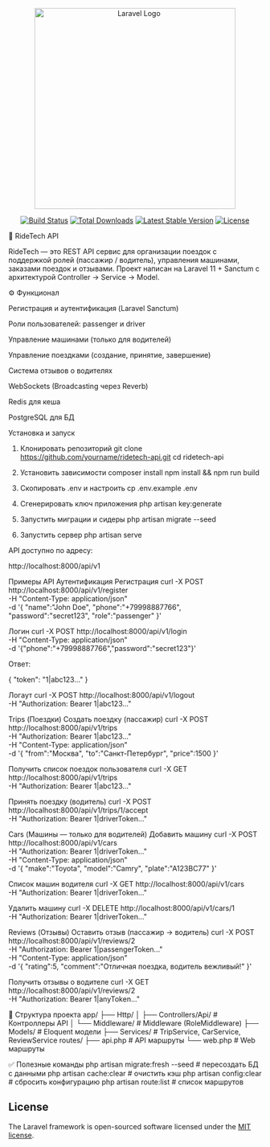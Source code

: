 <p align="center"><a href="https://laravel.com" target="_blank"><img src="https://raw.githubusercontent.com/laravel/art/master/logo-lockup/5%20SVG/2%20CMYK/1%20Full%20Color/laravel-logolockup-cmyk-red.svg" width="400" alt="Laravel Logo"></a></p>

<p align="center">
<a href="https://github.com/laravel/framework/actions"><img src="https://github.com/laravel/framework/workflows/tests/badge.svg" alt="Build Status"></a>
<a href="https://packagist.org/packages/laravel/framework"><img src="https://img.shields.io/packagist/dt/laravel/framework" alt="Total Downloads"></a>
<a href="https://packagist.org/packages/laravel/framework"><img src="https://img.shields.io/packagist/v/laravel/framework" alt="Latest Stable Version"></a>
<a href="https://packagist.org/packages/laravel/framework"><img src="https://img.shields.io/packagist/l/laravel/framework" alt="License"></a>
</p>

🚖 RideTech API

RideTech — это REST API сервис для организации поездок с поддержкой ролей (пассажир / водитель), управления машинами, заказами поездок и отзывами.
Проект написан на Laravel 11 + Sanctum с архитектурой Controller → Service → Model.

⚙️ Функционал

  Регистрация и аутентификация (Laravel Sanctum)

  Роли пользователей: passenger и driver

  Управление машинами (только для водителей)

  Управление поездками (создание, принятие, завершение)

  Система отзывов о водителях

  WebSockets (Broadcasting через Reverb)

  Redis для кеша

 PostgreSQL для БД

  Установка и запуск
1. Клонировать репозиторий
git clone https://github.com/yourname/ridetech-api.git
cd ridetech-api

2. Установить зависимости
composer install
npm install && npm run build

3. Скопировать .env и настроить
cp .env.example .env

4. Сгенерировать ключ приложения
php artisan key:generate

5. Запустить миграции и сидеры
php artisan migrate --seed

6. Запустить сервер
php artisan serve


API доступно по адресу:

http://localhost:8000/api/v1

  Примеры API
  Аутентификация
Регистрация
curl -X POST http://localhost:8000/api/v1/register \
  -H "Content-Type: application/json" \
  -d '{
    "name":"John Doe",
    "phone":"+79998887766",
    "password":"secret123",
    "role":"passenger"
  }'

Логин
curl -X POST http://localhost:8000/api/v1/login \
  -H "Content-Type: application/json" \
  -d '{"phone":"+79998887766","password":"secret123"}'


Ответ:

{
  "token": "1|abc123..."
}

Логаут
curl -X POST http://localhost:8000/api/v1/logout \
  -H "Authorization: Bearer 1|abc123..."

  Trips (Поездки)
Создать поездку (пассажир)
curl -X POST http://localhost:8000/api/v1/trips \
  -H "Authorization: Bearer 1|abc123..." \
  -H "Content-Type: application/json" \
  -d '{
    "from":"Москва",
    "to":"Санкт-Петербург",
    "price":1500
  }'

Получить список поездок пользователя
curl -X GET http://localhost:8000/api/v1/trips \
  -H "Authorization: Bearer 1|abc123..."

Принять поездку (водитель)
curl -X POST http://localhost:8000/api/v1/trips/1/accept \
  -H "Authorization: Bearer 1|driverToken..."

 Cars (Машины — только для водителей)
Добавить машину
curl -X POST http://localhost:8000/api/v1/cars \
  -H "Authorization: Bearer 1|driverToken..." \
  -H "Content-Type: application/json" \
  -d '{
    "make":"Toyota",
    "model":"Camry",
    "plate":"A123BC77"
  }'

Список машин водителя
curl -X GET http://localhost:8000/api/v1/cars \
  -H "Authorization: Bearer 1|driverToken..."

Удалить машину
curl -X DELETE http://localhost:8000/api/v1/cars/1 \
  -H "Authorization: Bearer 1|driverToken..."

  Reviews (Отзывы)
Оставить отзыв (пассажир → водитель)
curl -X POST http://localhost:8000/api/v1/reviews/2 \
  -H "Authorization: Bearer 1|passengerToken..." \
  -H "Content-Type: application/json" \
  -d '{
    "rating":5,
    "comment":"Отличная поездка, водитель вежливый!"
  }'

Получить отзывы о водителе
curl -X GET http://localhost:8000/api/v1/reviews/2 \
  -H "Authorization: Bearer 1|anyToken..."

📂 Структура проекта
app/
 ├── Http/
 │    ├── Controllers/Api/   # Контроллеры API
 │    └── Middleware/        # Middleware (RoleMiddleware)
 ├── Models/                 # Eloquent модели
 ├── Services/               # TripService, CarService, ReviewService
routes/
 ├── api.php                 # API маршруты
 └── web.php                 # Web маршруты

✅ Полезные команды
php artisan migrate:fresh --seed   # пересоздать БД с данными
php artisan cache:clear            # очистить кэш
php artisan config:clear           # сбросить конфигурацию
php artisan route:list             # список маршрутов

## License

The Laravel framework is open-sourced software licensed under the [MIT license](https://opensource.org/licenses/MIT).
